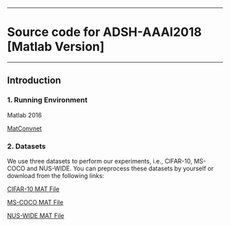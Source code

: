 
---
#  Source code for ADSH-AAAI2018 [Matlab Version]
---
## Introduction
### 1. Running Environment
Matlab 2016

[MatConvnet](http://www.vlfeat.org/matconvnet/)
### 2. Datasets
We use three datasets to perform our experiments, i.e., CIFAR-10, MS-COCO and NUS-WIDE. You can preprocess these datasets by yourself or download from the following links:

[CIFAR-10 MAT File]()

[MS-COCO MAT File]()

[NUS-WIDE MAT File]()


